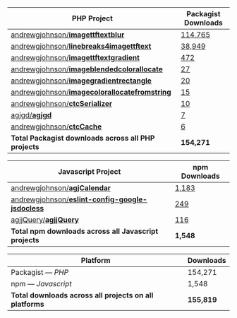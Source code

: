 PHP Project|Packagist Downloads
-----------|-------------------
[andrewgjohnson/**imagettftextblur**](https://github.com/andrewgjohnson/imagettftextblur)|[114,765](https://packagist.org/packages/andrewgjohnson/imagettftextblur/stats)
[andrewgjohnson/**linebreaks4imagettftext**](https://github.com/andrewgjohnson/linebreaks4imagettftext)|[38,949](https://packagist.org/packages/andrewgjohnson/linebreaks4imagettftext/stats)
[andrewgjohnson/**imagettftextgradient**](https://github.com/andrewgjohnson/imagettftextgradient)|[472](https://packagist.org/packages/andrewgjohnson/imagettftextgradient/stats)
[andrewgjohnson/**imageblendedcolorallocate**](https://github.com/andrewgjohnson/imageblendedcolorallocate)|[27](https://packagist.org/packages/andrewgjohnson/imageblendedcolorallocate/stats)
[andrewgjohnson/**imagegradientrectangle**](https://github.com/andrewgjohnson/imagegradientrectangle)|[20](https://packagist.org/packages/andrewgjohnson/imagegradientrectangle/stats)
[andrewgjohnson/**imagecolorallocatefromstring**](https://github.com/andrewgjohnson/imagecolorallocatefromstring)|[15](https://packagist.org/packages/andrewgjohnson/imagecolorallocatefromstring/stats)
[andrewgjohnson/**ctcSerializer**](https://github.com/andrewgjohnson/ctcSerializer)|[10](https://packagist.org/packages/andrewgjohnson/ctc-serializer/stats)
[agjgd/**agjgd**](https://github.com/agjgd/agjgd)|[7](https://packagist.org/packages/agjgd/agjgd/stats)
[andrewgjohnson/**ctcCache**](https://github.com/andrewgjohnson/ctcCache)|[6](https://packagist.org/packages/andrewgjohnson/ctc-cache/stats)
**Total Packagist downloads across all PHP projects**|**154,271**

Javascript Project|npm Downloads
------------------|-------------
[andrewgjohnson/**agjCalendar**](https://github.com/andrewgjohnson/agjCalendar)|[1,183](https://www.npmjs.com/package/agjcalendar)
[andrewgjohnson/**eslint-config-google-jsdocless**](https://github.com/andrewgjohnson/eslint-config-google-jsdocless)|[249](https://www.npmjs.com/package/eslint-config-google-jsdocless)
[agjjQuery/**agjjQuery**](https://github.com/agjjQuery/agjjQuery)|[116](https://www.npmjs.com/package/@agjjquery/agjjquery)
**Total npm downloads across all Javascript projects**|**1,548**

Platform|Downloads
--------|---------
Packagist — *PHP*|154,271
npm — *Javascript*|1,548
**Total downloads across all projects on all platforms**|**155,819**
